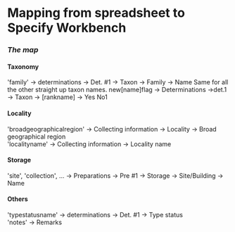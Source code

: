 # Mapping from spreadsheet to Specify Workbench

### _The map_  
#### Taxonomy
'family' -> determinations -> Det. #1 -> Taxon -> Family -> Name
Same for all the other straight up taxon names.
new[name]flag -> Determinations ->det.1 -> Taxon -> [rankname] -> Yes No1  

 #### Locality 
'broadgeographicalregion' -> Collecting information -> Locality -> Broad geographical region  
'localityname' -> Collecting information -> Locality name  
#### Storage
'site', 'collection', ... -> Preparations -> Pre #1 -> Storage -> Site/Building -> Name  

#### Others
  
'typestatusname' -> determinations -> Det. #1 -> Type status  
'notes' -> Remarks

#### 
  


